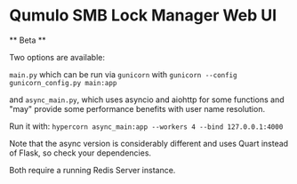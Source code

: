 # Qumulo SMB Lock Manager Web UI

** Beta **

Two options are available:

`main.py` which can be run via `gunicorn` with `gunicorn --config gunicorn_config.py main:app`

and `async_main.py`, which uses asyncio and aiohttp for some functions and "may" provide some performance benefits with user name resolution.

Run it with: `hypercorn async_main:app --workers 4 --bind 127.0.0.1:4000`

Note that the async version is considerably different and uses Quart instead of Flask, so check your dependencies.

Both require a running Redis Server instance.
